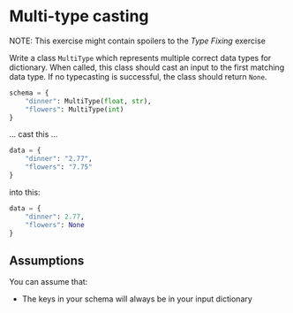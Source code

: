 # Multi-type casting

NOTE: This exercise might contain spoilers to the _Type Fixing_ exercise

Write a class `MultiType` which represents multiple correct data types for dictionary. When called, this class should cast an input to the first matching data type. If no typecasting is successful, the class should return `None`.

```py
schema = {
    "dinner": MultiType(float, str),
    "flowers": MultiType(int)
}
```

... cast this ...

```py
data = {
    "dinner": "2.77",
    "flowers": "7.75"
}
```

into this:

```py
data = {
    "dinner": 2.77,
    "flowers": None
}
```

## Assumptions

You can assume that:
- The keys in your schema will always be in your input dictionary
